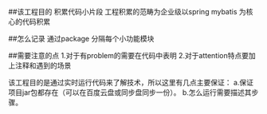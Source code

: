 ##该工程目的
积累代码小片段
工程积累的范畴为企业级以spring mybatis 为核心的代码积累

##怎么记录
通过package 分隔每个小功能模块


##需要注意的点
1.对于有problem的需要在代码中表明
2.对于attention特点要加上注释和遇到的场景

该工程目的是通过实时运行代码来了解技术，所以这里有几点主要保证：
a.保证项目jar包都存在（可以在百度云盘或同步盘同步一份）。
b.怎么运行需要描述其步骤。

